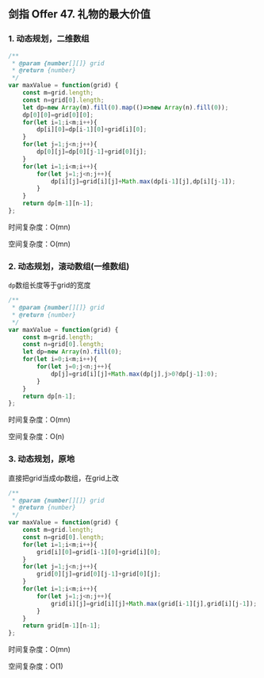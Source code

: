 ## 剑指 Offer 47. 礼物的最大价值

### 1. 动态规划，二维数组

```javascript
/**
 * @param {number[][]} grid
 * @return {number}
 */
var maxValue = function(grid) {
    const m=grid.length;
    const n=grid[0].length;
    let dp=new Array(m).fill(0).map(()=>new Array(n).fill(0));
    dp[0][0]=grid[0][0];
    for(let i=1;i<m;i++){
        dp[i][0]=dp[i-1][0]+grid[i][0];
    }
    for(let j=1;j<n;j++){
        dp[0][j]=dp[0][j-1]+grid[0][j];
    }
    for(let i=1;i<m;i++){
        for(let j=1;j<n;j++){
            dp[i][j]=grid[i][j]+Math.max(dp[i-1][j],dp[i][j-1]);
        }
    }
    return dp[m-1][n-1];
};
```

时间复杂度：O(mn)

空间复杂度：O(mn)

### 2. 动态规划，滚动数组(一维数组)

`dp`数组长度等于grid的宽度

```javascript
/**
 * @param {number[][]} grid
 * @return {number}
 */
var maxValue = function(grid) {
    const m=grid.length;
    const n=grid[0].length;
    let dp=new Array(n).fill(0);
    for(let i=0;i<m;i++){
        for(let j=0;j<n;j++){
            dp[j]=grid[i][j]+Math.max(dp[j],j>0?dp[j-1]:0);
        }
    }
    return dp[n-1];
};
```

时间复杂度：O(mn)

空间复杂度：O(n)

### 3. 动态规划，原地

直接把grid当成dp数组，在grid上改

```javascript
/**
 * @param {number[][]} grid
 * @return {number}
 */
var maxValue = function(grid) {
    const m=grid.length;
    const n=grid[0].length;
    for(let i=1;i<m;i++){
        grid[i][0]=grid[i-1][0]+grid[i][0];
    }
    for(let j=1;j<n;j++){
        grid[0][j]=grid[0][j-1]+grid[0][j];
    }
    for(let i=1;i<m;i++){
        for(let j=1;j<n;j++){
            grid[i][j]=grid[i][j]+Math.max(grid[i-1][j],grid[i][j-1]);
        }
    }
    return grid[m-1][n-1];
};
```

时间复杂度：O(mn)

空间复杂度：O(1)

